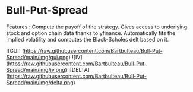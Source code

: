 # Bull-Put-Spread

Features : Compute the payoff of the strategy. Gives access to underlying stock and option chain data thanks to yfinance. Automatically fits the implied volatility and computes the Black-Scholes delt based on it.

![GUI] (https://raw.githubusercontent.com/Bartbulteau/Bull-Put-Spread/main/img/gui.png)
![IV] (https://raw.githubusercontent.com/Bartbulteau/Bull-Put-Spread/main/img/iv.png)
![DELTA] (https://raw.githubusercontent.com/Bartbulteau/Bull-Put-Spread/main/img/delta.png)